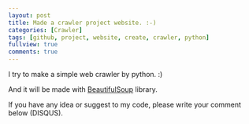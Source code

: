 ```yaml
---
layout: post
title: Made a crawler project website. :-)
categories: [Crawler]
tags: [github, project, website, create, crawler, python]
fullview: true
comments: true
---
```



I try to make a simple web crawler by python. :)

And it will be made with [BeautifulSoup](https://www.crummy.com/software/BeautifulSoup) library.

If you have any idea or suggest to my code, please write your comment below (DISQUS).
